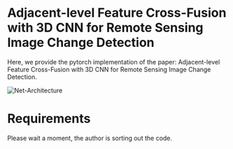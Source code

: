 # Adjacent-level Feature Cross-Fusion with 3D CNN for Remote Sensing Image Change Detection

Here, we provide the pytorch implementation of the paper: Adjacent-level Feature Cross-Fusion with 3D CNN for Remote Sensing Image Change Detection.

![Net-Architecture](https://user-images.githubusercontent.com/66511993/210692766-5c698bdd-5077-4e7b-8274-c899f86b3cf9.png)



# Requirements



 Please wait a moment, the author is sorting out the code.
